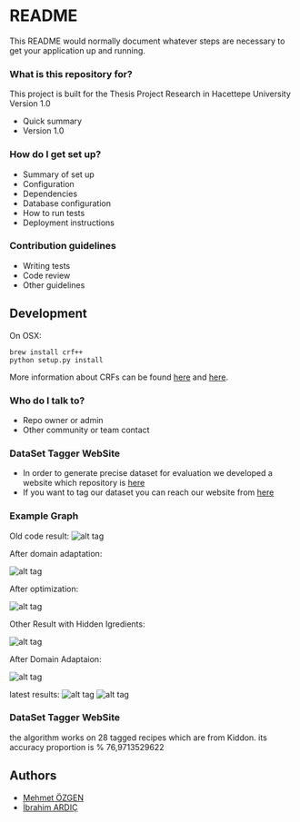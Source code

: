 # README #

This README would normally document whatever steps are necessary to get your application up and running.

### What is this repository for? ###
This project is built for the Thesis Project Research in Hacettepe University
Version 1.0

* Quick summary
* Version 1.0

### How do I get set up? ###

* Summary of set up
* Configuration
* Dependencies
* Database configuration
* How to run tests
* Deployment instructions

### Contribution guidelines ###

* Writing tests
* Code review
* Other guidelines

## Development

On OSX:

    brew install crf++
    python setup.py install
    
  More information about
  CRFs can be found [here][crf_tut] and [here][nytimes].



### Who do I talk to? ###

* Repo owner or admin
* Other community or team contact

### DataSet Tagger WebSite
 * In order to generate precise dataset for evaluation we developed a website which repository is [here][recipePosMean] 
 * If you want to tag our dataset you can reach our website from [here][web] 



### Example Graph ###
Old code result:
![alt tag](https://github.com/ozgen/RecipePostagger/blob/master/results/result232.png)

After domain adaptation:

![alt tag](https://github.com/ozgen/RecipePostagger/blob/master/results/result232-2.png)


After optimization:

![alt tag](https://github.com/ozgen/RecipePostagger/blob/master/results/result232-3.png)


Other Result with Hidden Igredients:

![alt tag](https://github.com/ozgen/RecipePostagger/blob/master/results/result121.png)

After Domain Adaptaion:

![alt tag](https://github.com/ozgen/RecipePostagger/blob/master/results/result121-3.png)

latest results:
![alt tag](https://github.com/ozgen/RecipePostagger/blob/master/results/paper/beas-mashed-potato-salad.png)
![alt tag](https://github.com/ozgen/RecipePostagger/blob/master/results/paper/taco-soup-iv.png)


### DataSet Tagger WebSite 
the algorithm works on 28 tagged recipes which are from Kiddon. its accuracy proportion is % 76,9713529622 


    






## Authors

* [Mehmet ÖZGEN][mo]
* [İbrahim ARDIÇ][ia]


[crf_tut]:  http://people.cs.umass.edu/~mccallum/papers/crf-tutorial.pdf
[nytimes]: https://github.com/NYTimes/ingredient-phrase-tagger
[recipePosMean]: https://github.com/ozgen/recipePostaggerMEAN
[web]: http://104.236.30.39:3000
[ia]: https://github.com/ardicib
[mo]: mailto:ozgenmehmett@gmail.com

